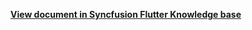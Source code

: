**[View document in Syncfusion Flutter Knowledge base](https://www.syncfusion.com/kb/11711/how-to-highlight-the-working-and-non-working-hours-in-the-flutter-event-calendar-sfcalendar)**

